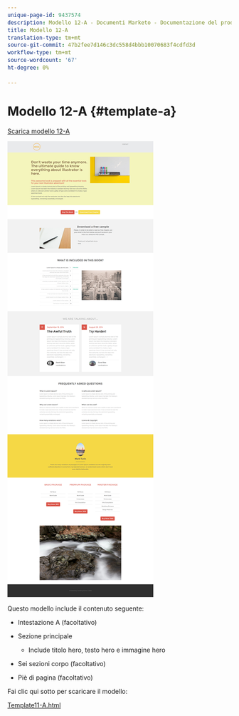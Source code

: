 ```yaml
---
unique-page-id: 9437574
description: Modello 12-A - Documenti Marketo - Documentazione del prodotto
title: Modello 12-A
translation-type: tm+mt
source-git-commit: 47b2fee7d146c3dc558d4bbb10070683f4cdfd3d
workflow-type: tm+mt
source-wordcount: '67'
ht-degree: 0%

---
```



# Modello 12-A {#template-a}

[Scarica modello 12-A](http://docs.marketo.com/download/attachments/9437574/template-12a.html?version=1&amp;modificationdate=1438211507000&amp;api=v2)

![](assets/image2015-8-4-14-3a23-3a23.png)

Questo modello include il contenuto seguente:

* Intestazione A (facoltativo)
* Sezione principale

   * Include titolo hero, testo hero e immagine hero

* Sei sezioni corpo (facoltativo)
* Piè di pagina (facoltativo)

Fai clic qui sotto per scaricare il modello:

[Template11-A.html](http://docs.marketo.com/download/attachments/9437574/template-12a.html?version=1&amp;modificationdate=1438211507000&amp;api=v2)
